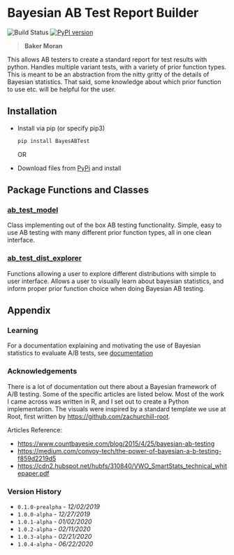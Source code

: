 # Bayesian AB Test Report Builder

![Build Status](https://github.com/bakermoran/BayesABTest/workflows/Build%20Status/badge.svg?branch=main)
[![PyPI version](https://badge.fury.io/py/BayesABTest.svg)](https://badge.fury.io/py/BayesABTest)

> **Baker Moran**

This allows AB testers to create a standard report for test results with python. Handles multiple variant tests, with a variety of prior function types. This is meant to be an abstraction from the nitty gritty of the details of Bayesian statistics. That said, some knowledge about which prior function to use etc. will be helpful for the user.

## Installation

* Install via pip (or specify pip3)

    ```bash
    pip install BayesABTest
    ```

  OR

* Download files from [PyPi](https://pypi.org/project/BayesABTest/#files) and install

## Package Functions and Classes

### [ab_test_model](docs/package_documentation/ab_test_model.md)

Class implementing out of the box AB testing functionality. Simple, easy to use AB testing with many different prior function types, all in one clean interface.

### [ab_test_dist_explorer](docs/package_documentation/ab_test_dist_explorer.md)

Functions allowing a user to explore different distributions with simple to user interface. Allows a user to visually learn about bayesian statistics, and inform proper prior function choice when doing Bayesian AB testing.

## Appendix

### Learning

For a documentation explaining and motivating the use of Bayesian statistics to evaluate A/B tests, see [documentation](docs/besyian_ab_testing/Bayesian_AB_Testing_explainer.md)

### Acknowledgements

There is a lot of documentation out there about a Bayesian framework of A/B testing. Some of the specific articles are listed below. Most of the work I came across was written in R, and I set out to create a Python implementation. The visuals were inspired by a standard template we use at Root, first written by <https://github.com/zachurchill-root>.

Articles Reference:

* <https://www.countbayesie.com/blog/2015/4/25/bayesian-ab-testing>
* <https://medium.com/convoy-tech/the-power-of-bayesian-a-b-testing-f859d2219d5>
* <https://cdn2.hubspot.net/hubfs/310840/VWO_SmartStats_technical_whitepaper.pdf>

### Version History

* `0.1.0-prealpha` - *12/02/2019*
* `1.0.0-alpha` - *12/27/2019*
* `1.0.1-alpha` - *01/02/2020*
* `1.0.2-alpha` - *02/11/2020*
* `1.0.3-alpha` - *02/21/2020*
* `1.0.4-alpha` - *06/22/2020*
